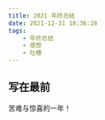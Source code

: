 ```yaml
---
title: 2021 年终总结
date: 2021-12-31 18:36:28
tags:
    - 年终总结
    - 感想
    - 吐槽
---
```


## 写在最前

苦难与惊喜的一年！
